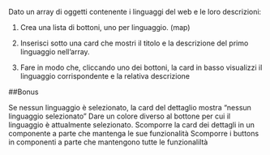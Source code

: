 Dato un array di oggetti contenente i linguaggi del web e le loro descrizioni:

1. Crea una lista di bottoni, uno per linguaggio. (map)

2. Inserisci sotto una card che mostri il titolo e la descrizione del primo linguaggio nell’array.

3. Fare in modo che, cliccando uno dei bottoni, la card in basso visualizzi il linguaggio corrispondente e la relativa descrizione

##Bonus

Se nessun linguaggio è selezionato, la card del dettaglio mostra “nessun linguaggio selezionato”
Dare un colore diverso al bottone per cui il linguaggio è attualmente selezionato.
Scomporre la card dei dettagli in un componente a parte che mantenga le sue funzionalità
Scomporre i buttons in componenti a parte che mantengono tutte le funzionaliltà
